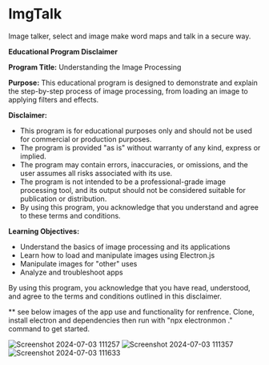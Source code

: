 # ImgTalk
Image talker, select and image make word maps and talk in a secure way.

**Educational Program Disclaimer**

**Program Title:** Understanding the Image Processing

**Purpose:** This educational program is designed to demonstrate and explain the step-by-step process of image processing, from loading an image to applying filters and effects.

**Disclaimer:**

* This program is for educational purposes only and should not be used for commercial or production purposes.
* The program is provided "as is" without warranty of any kind, express or implied.
* The program may contain errors, inaccuracies, or omissions, and the user assumes all risks associated with its use.
* The program is not intended to be a professional-grade image processing tool, and its output should not be considered suitable for publication or distribution.
* By using this program, you acknowledge that you understand and agree to these terms and conditions.

**Learning Objectives:**

* Understand the basics of image processing and its applications
* Learn how to load and manipulate images using Electron.js
* Manipulate images for "other" uses
* Analyze and troubleshoot apps

By using this program, you acknowledge that you have read, understood, and agree to the terms and conditions outlined in this disclaimer.

** see below images of the app use and functionality for renfrence. Clone, install electron and dependencies then run with "npx electronmon ." command to get started.

![Screenshot 2024-07-03 111257](https://github.com/GoSEHawks/ImgTalk/assets/45705923/b6f8bdbb-6fad-4e8d-afc3-33b02e55fd43)
![Screenshot 2024-07-03 111357](https://github.com/GoSEHawks/ImgTalk/assets/45705923/ee4971d5-5c02-42f5-ac4e-83faf5a6a33d)
![Screenshot 2024-07-03 111633](https://github.com/GoSEHawks/ImgTalk/assets/45705923/bf595570-07f5-46b1-8ba9-5b1e267cbe9d)
